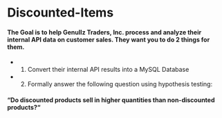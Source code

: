 # Discounted-Items

#### The Goal is to help Genullz Traders, Inc. process and analyze their internal API data on customer sales. They want you to do 2 things for them. #### 

* 1. Convert their internal API results into a MySQL Database

* 2. Formally answer the following question using hypothesis testing: 

#### “Do discounted products sell in higher quantities than non-discounted products?“ ####

